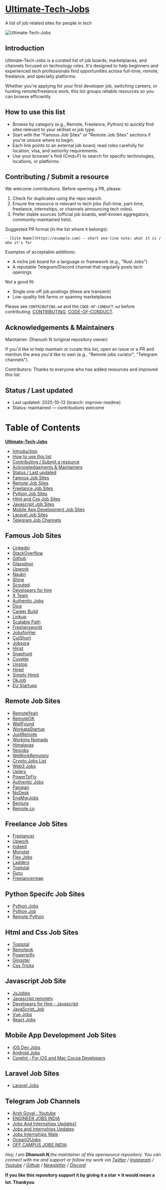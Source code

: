 # [Ultimate-Tech-Jobs](https://github.com/DHANUSHXENO/Ultimate-Tech-Jobs)

A list of job related sites for people in tech

![Ultimate-Tech-Jobs](https://github.com/DHANUSHXENO/Ultimate-Tech-Jobs/blob/main/cover.png)
## Introduction

Ultimate-Tech-Jobs is a curated list of job boards, marketplaces, and channels focused on technology roles. It's designed to help beginners and experienced tech professionals find opportunities across full-time, remote, freelance, and specialty platforms.

Whether you're applying for your first developer job, switching careers, or hunting remote/freelance work, this list groups reliable resources so you can browse efficiently.

## How to use this list

- Browse by category (e.g., Remote, Freelance, Python) to quickly find sites relevant to your skillset or job type.
- Start with the "Famous Job Sites" or "Remote Job Sites" sections if you're unsure where to begin.
- Each link points to an external job board; read roles carefully for location, visa, and seniority requirements.
- Use your browser's find (Cmd+F) to search for specific technologies, locations, or platforms.

## Contributing / Submit a resource

We welcome contributions. Before opening a PR, please:

1. Check for duplicates using the repo search.
2. Ensure the resource is relevant to tech jobs (full-time, part-time, freelance, internships, or channels announcing tech roles).
3. Prefer stable sources (official job boards, well-known aggregators, community-maintained lists).

Suggested PR format (in the list where it belongs):

```
- [Site Name](https://example.com) — short one-line note: what it is / who it's for
```

Examples of acceptable additions:
- A niche job board for a language or framework (e.g., "Rust Jobs")
- A reputable Telegram/Discord channel that regularly posts tech openings

Not a good fit:
- Single one-off job postings (these are transient)
- Low-quality link farms or spammy marketplaces

Please see `CONTRIBUTING.md` and the `CODE-OF-CONDUCT.md` before contributing: [CONTRIBUTING](https://github.com/DHANUSHXENO/Ultimate-Tech-Jobs/blob/main/CONTRIBUTING.md), [CODE-OF-CONDUCT](https://github.com/DHANUSHXENO/Ultimate-Tech-Jobs/blob/main/CODE-OF-CONDUCT.md).

## Acknowledgements & Maintainers

Maintainer: Dhanush N (original repository owner)

If you'd like to help maintain or curate this list, open an issue or a PR and mention the area you'd like to own (e.g., "Remote jobs curator", "Telegram channels").

Contributors: Thanks to everyone who has added resources and improved this list.

## Status / Last updated

- Last updated: 2025-10-13 (branch: improve-readme)
- Status: maintained — contributions welcome

# Table of Contents
[**Ultimate-Tech-Jobs**](#Ultimate-Tech-Jobs)
- [Introduction](#introduction)
- [How to use this list](#how-to-use-this-list)
- [Contributing / Submit a resource](#contributing--submit-a-resource)
- [Acknowledgements & Maintainers](#acknowledgements--maintainers)
- [Status / Last updated](#status--last-updated)
- [Famous Job Sites](#Famous-Job-Sites)
- [Remote Job Sites](#Remote-Job-Sites)
- [Freelance Job Sites](#Freelance-Job-Sites)
- [Python Job Sites](#Python-Job-Sites)
- [Html and Css Job Sites](#Html-and-Css-Job-Sites)
- [Javascript Job Sites](#Javascript-Job-Sites)
- [Mobile App Development Job Sites](#Mobile-App-Development-Job-Sites)
- [Laravel Job Sites](#Laravel-Job-Sites)
- [Telegram Job Channels](#telegram-job-channels)

## Famous Job Sites
- [Linkedin](http://linkedIn.com)
- [StackOverflow](http://stackoverflow.com/jobs)
- [Github](http://jobs.github.com)
- [Glassdoor](https://www.glassdoor.co.in)
- [Upwork](https://upwork.com)
- [Naukri](https://www.naukri.com)
- [Shine](https://www.shine.com)
- [Scouted](https://scouted.io)
- [Developers for hire](https://www.developersforhire.com)
- [X Team](https://x-team.com)
- [Authentic Jobs](https://authenticjobs.com)
- [Dice](https://www.dice.com)
- [Career Build](https://www.careerbuilder.com)
- [Linkup](https://www.linkup.com)
- [Scalable Path](https://www.scalablepath.com/)
- [Freshersworld](https://www.Freshersworld.com/)
- [JobsforHer](https://www.JobsforHer.com/)
- [CutShort](https://www.CutShort.com/)
- [Jobsora](https://www.jobsora.com/)
- [Hirist](https://www.Hirist.com/)
- [Snaphunt](https://www.Snaphunt.com/)
- [Cuvette](https://cuvette.tech/)
- [Unstop](https://unstop.com/)
- [Hired](https://hired.com/)
- [Simply Hired](https://www.simplyhired.com/)
- [OkJob](https://www.okjob.io/)
- [EU Startups](https://www.eu-startups.com/startup-jobs/)



## Remote Job Sites
- [RemoteYeah](https://remoteyeah.com)
- [RemoteOK](https://remoteok.com)
- [WellFound](https://wellfound.com)
- [WorkataStartup](https://workatastartup.com)
- [JustRemote](https://justremote.co)
- [Working Nomads](https://workingnomads.com/jobs)
- [Himalayas](https://himalayas.app)
- [flexjobs](https://flexjobs.com)
- [WeWorkRemotely](https://weworkremotely.com)
- [Crypto Jobs List](https://cryptojoblist.com)
- [Web3 Jobs](https://web3.career)
- [Uplers](https://www.uplers.com/)
- [PowerToFly](https://powertofly.com/jobs/)
- [Authentic Jobs](https://authenticjobs.com)
- [Pangian](https://pangian.com)
- [NoDesk](https://nodesk.co)
- [EngMgrJobs](https://engmgrjobs.com)
- [Benture](https://benture.io)
- [Remote.co](https://remote.co/)

## Freelance Job Sites
- [Freelancer](http://freelancer.com/jobs)
- [Upwork](https://www.upwork.com/freelance-jobs/)
- [Indeed](http://indeed.com/)
- [Monster](http://monster.com/)
- [Flex Jobs](http://flexjobs.com/jobs)
- [Ladders](https://www.theladders.com)
- [Toptotal](https://www.toptal.com)
- [Guru](https://guru.com)
- [Freelancermap](https://freelancermap.com)

## Python Specifc Job Sites
- [Python Jobs](http://python.org/jobs)
- [Python Job](https://pythonjob.xyz)
- [Remote Python](https://www.remotepython.com/)

## Html and Css Job Sites
- [Toptotal](https://www.toptal.com)
- [Remoteok](https://remoteok.io/hire/css)
- [Powertofly](https://powertofly.com)
- [Gingster](https://gigster.com)
- [Css Tricks](https://css-tricks.com/jobs/)

## Javascript Job Site
- [JsJobbs](https://jsjobbs.com)
- [Javascript remotely](http://jsremotely.com)
- [Developers for Hire - Javascript](https://www.developersforhire.com/javascript/)
- [JavaScript_Job](https://javascriptjob.xyz)
- [Vue Jobs](https://vuejobs.com)
- [React Jobs](https://reactjobsboard.com)

## Mobile App Development Job Sites
- [iOS Dev Jobs](http://iosdevjobs.com)
- [Android Jobs](https://www.androidjobs.io/)
- [CoreInt - For iOS and Mac Cocoa Developers](http://jobs.coreint.org/)

## Laravel Job Sites
- [Laravel Jobs](https://larajobs.com)


## Telegram Job Channels
- [Arsh Goyal : Youtube](https://telegram.me/goyalarsh)
- [ENGINEER JOBS INDIA](https://telegram.me/engineerjobsindia)
- [Jobs And Internships Updates1](https://telegram.me/jobs_and_internships_updates1)
- [Jobs and Internships Updates](https://telegram.me/jobsandinternshipsupdates)
- [Jobs Internships Wale](https://telegram.me/jobsinternshipswale)
- [OceanOfJobs](https://telegram.me/OceanOfJobs)
- [OFF CAMPUS JOBS INDIA](https://telegram.me/offcampusjobsindia_IT)


*Hey, I am **Dhanush N**,the maintainer of this opensource repository. You can connect with me and support or follow my work via [Twitter](https://twitter.com/Dhanush_Nehru) / [Instagram](https://www.instagram.com/dhanush_nehru/) / [Youtube](https://www.youtube.com/@dhanushnehru?sub_confirmation=1) / [Github](https://github.com/DhanushNehru) / [Newsletter](https://dhanushn.substack.com/) / [Discord](https://discord.com/invite/Yn9g6KuWyA)*

**If you like this repository support it by giving it a star ⭐ It would mean a lot. Thankyou**
